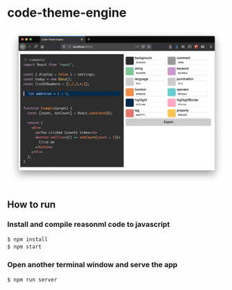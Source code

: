 # code-theme-engine

![](preview.png)

## How to run
### Install and compile reasonml code to javascript
```bash
$ npm install
$ npm start
```

### Open another terminal window and serve the app 
```bash
$ npm run server
```